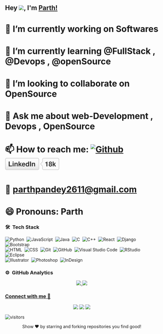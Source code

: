 ## Hey <img src="https://github.com/TheDudeThatCode/TheDudeThatCode/blob/master/Assets/Hi.gif" width="29">, I'm [Parth!](https://www.linkedin.com/in/parth-pandey-35681a231/)

# 🔭 I’m currently working on Softwares
# 🌱 I’m currently learning @FullStack , @Devops , @openSource
# 👯 I’m looking to collaborate on OpenSource
# 💬 Ask me about web-Development , Devops , OpenSource
# 📫 How to reach me: <a href="https://github.com/ParthPandey2611"><img src="https://camo.githubusercontent.com/5c8c95ac48ba4bcc1018a7c80c530bcd4c82794d4655999472465b625e76a17e/68747470733a2f2f696d672e736869656c64732e696f2f62616467652f2d4769746875622d3030303f7374796c653d666c6174266c6f676f3d476974687562266c6f676f436f6c6f723d7768697465" alt="Github" data-canonical-src="https://img.shields.io/badge/-Github-000?style=flat&amp;logo=Github&amp;logoColor=white" style="max-width:100%;"></a><a href="linkedin.com/in/parth-pandey-35681a231/" rel="nofollow"><img src="https://github.com/terrytangyuan/terrytangyuan/blob/master/imgs/linkedin.svg" alt="Linkedin" data-canonical-src="https://img.shields.io/badge/-LinkedIn-blue?style=flat&amp;logo=Linkedin&amp;logoColor=white" style="max-width:100%;"></a>  
# :e-mail: parthpandey2611@gmail.com
# 😄 Pronouns: Parth


### 🛠 &nbsp;Tech Stack

![Python](https://img.shields.io/badge/-Python-05122A?style=flat&logo=python)&nbsp;
![JavaScript](https://img.shields.io/badge/-JavaScript-05122A?style=flat&logo=javascript)&nbsp;
![Java](https://img.shields.io/badge/-Java-05122A?style=flat&logo=Java&logoColor=FFA518)&nbsp;
![C](https://img.shields.io/badge/-C-05122A?style=flat&logo=C&logoColor=A8B9CC)&nbsp;
![C++](https://img.shields.io/badge/-C++-05122A?style=flat&logo=C%2B%2B&logoColor=00599C)&nbsp;
![React](https://img.shields.io/badge/-React-05122A?style=flat&logo=react)&nbsp;
![Django](https://img.shields.io/badge/-Django-05122A?style=flat&logo=django&logoColor=092E20)&nbsp;
![Bootstrap](https://img.shields.io/badge/-Bootstrap-05122A?style=flat&logo=bootstrap&logoColor=563D7C)\
![HTML](https://img.shields.io/badge/-HTML-05122A?style=flat&logo=HTML5)&nbsp;
![CSS](https://img.shields.io/badge/-CSS-05122A?style=flat&logo=CSS3&logoColor=1572B6)&nbsp;
![Git](https://img.shields.io/badge/-Git-05122A?style=flat&logo=git)&nbsp;
![GitHub](https://img.shields.io/badge/-GitHub-05122A?style=flat&logo=github)&nbsp;
![Visual Studio Code](https://img.shields.io/badge/-Visual%20Studio%20Code-05122A?style=flat&logo=visual-studio-code&logoColor=007ACC)&nbsp;
![RStudio](https://img.shields.io/badge/-RStudio-05122A?style=flat&logo=rstudio)&nbsp;
![Eclipse](https://img.shields.io/badge/-Eclipse-05122A?style=flat&logo=eclipse-ide&logoColor=2C2255)\
![Illustrator](https://img.shields.io/badge/-Illustrator-05122A?style=flat&logo=adobe-illustrator)&nbsp;
![Photoshop](https://img.shields.io/badge/-Photoshop-05122A?style=flat&logo=adobe-photoshop)&nbsp;
![InDesign](https://img.shields.io/badge/-InDesign-05122A?style=flat&logo=adobe-indesign)

### ⚙️ &nbsp;GitHub Analytics

<p align="center">
<a href="https://github.com/ParthPandey2611">
  <img height="180em" src="https://github-readme-stats-eight-theta.vercel.app/api?username=AVS1508&show_icons=true&theme=algolia&include_all_commits=true&count_private=true"/>
  <img height="180em" src="https://github-readme-stats-eight-theta.vercel.app/api/top-langs/?username=ParthPandey2611&layout=compact&langs_count=8&theme=algolia"/>
</a>
</p>

### [Connect with me 💬](linkedin.com/in/parth-pandey-35681a231/) 
<p align="center">
<a href="linkedin.com/in/parth-pandey-35681a231/"><img src="https://img.shields.io/badge/-parth%20pandey-0077B5?style=flat&logo=Linkedin&logoColor=white"/></a>
<a href="mailto:parthpandey2611@gmail.com"><img src="https://img.shields.io/badge/-parthpandey2611@gmail.com-D14836?style=flat&logo=Gmail&logoColor=white"/></a>
<a href="https://twitter.com/Parth_Pandey_"><img src="https://img.shields.io/badge/-@Parth_Pandey_-1877F2?style=flat&logo=Twitter&logoColor=white"/></a>
</p>

![visitors](https://visitor-badge.laobi.icu/badge?page_id=ParthPandey2611.ParthPandey2611)

<p align="center">Show ❤️ by starring and forking repositories you find good! </p>
